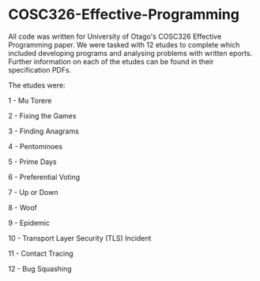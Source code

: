 # COSC326-Effective-Programming
All code was written for University of Otago's COSC326 Effective Programming paper. We were tasked with 12 etudes to complete which included developing programs and analysing problems with written eports. Further information on each of the etudes can be found in their specification PDFs. 

The etudes were:

1 - Mu Torere

2 - Fixing the Games

3 - Finding Anagrams

4 - Pentominoes

5 - Prime Days

6 - Preferential Voting

7 - Up or Down

8 - Woof

9 - Epidemic

10 - Transport Layer Security (TLS) Incident

11 - Contact Tracing

12 - Bug Squashing